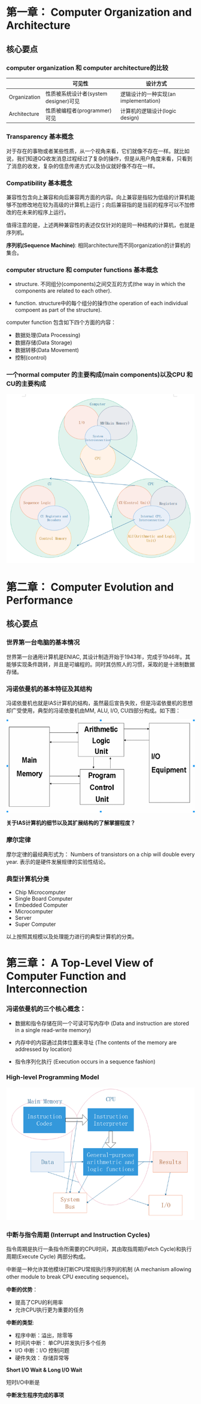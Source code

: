 # 第一章： Computer Organization and Architecture
## 核心要点
### **computer organization 和 computer architecture的比较**

||可见性|设计方式|
|---|---|---|
|Organization|性质被系统设计者(system designer)可见|逻辑设计的一种实现(an implementation)|
|Architecture|性质被编程者(programmer)可见|计算机的逻辑设计(logic design)|

### **Transparency 基本概念**

对于存在的事物或者某些性质，从一个视角来看，它们就像不存在一样。就比如说，我们知道QQ收发消息过程经过了复杂的操作，但是从用户角度来看，只看到了消息的收发，复杂的信息传递方式以及协议就好像不存在一样。

### **Compatibility 基本概念**

兼容性包含向上兼容和向后兼容两方面的内容。向上兼容是指较为低级的计算机能够不加修改地在较为高级的计算机上运行；向后兼容指的是当前的程序可以不加修改的在未来的程序上运行。

值得注意的是，上述两种兼容性的表述仅仅针对的是同一种结构的计算机，也就是序列机。

**序列机(Sequence Machine)**: 相同architecture而不同organization的计算机的集合。

### **computer structure 和 computer functions 基本概念**

- structure. 不同组分(components)之间交互的方式(the way in which the components are related to each other).

- function. structure中的每个组分的操作(the operation of each individual compoent as part of the structure).

computer function 包含如下四个方面的内容：

- 数据处理(Data Processing)
- 数据存储(Data Storage)
- 数据转移(Data Movement)
- 控制(control)

### **一个normal computer 的主要构成(main components)**以及**CPU 和 CU的主要构成**

![](./img/computer.png)

# 第二章： Computer Evolution and Performance
## 核心要点
### 世界第一台电脑的基本情况
世界第一台通用计算机是ENIAC, 其设计制造开始于1943年，完成于1946年。其能够实现条件跳转，并且是可编程的。同时其仿照人的习惯，采取的是十进制数据存储。

### 冯诺依曼机的基本特征及其结构
冯诺依曼机也就是IAS计算机的结构，虽然最后宣告失败，但是冯诺依曼机的思想却广受使用，典型的冯诺依曼机由MM, ALU, I/O, CU四部分构成。如下图：

![](./img/ias.png)

**关于IAS计算机的细节以及其扩展结构的了解掌握程度？**

### 摩尔定律
摩尔定律的最经典形式为： Numbers of transistors on a chip will double every year. 表示的是硬件发展规律的实验性结论。

### 典型计算机分类
- Chip Microcomputer
- Single Board Computer
- Embedded Computer
- Microcomputer
- Server
- Super Computer

以上按照其规模以及处理能力进行的典型计算机的分类。

# 第三章： A Top-Level View of Computer Function and Interconnection
### 冯诺依曼机的三个核心概念：

- 数据和指令存储在同一个可读可写内存中 (Data and instruction are stored in a single read-write memory)

- 内存中的内容通过具体位置来寻址 (The contents of the memory are addressed by location)

- 指令序列化执行 (Execution occurs in a sequence fashion)

### High-level Programming Model

![](./img/hil-computer.png)

### 中断与指令周期 (Interrupt and Instruction Cycles)
指令周期是执行一条指令所需要的CPU时间，其由取指周期(Fetch Cycle)和执行周期(Execute Cycle) 两部分构成。

中断是一种允许其他模块打断CPU常规执行序列的机制 (A mechanism allowing other module to break CPU executing sequence)。

**中断的优势**：

- 提高了CPU的利用率
- 允许CPU执行更为重要的任务

**中断的类型**:

- 程序中断：溢出，除零等
- 时间片中断： 单CPU并发执行多个任务
- I/O 中断：I/O 控制问题
- 硬件失效： 存储异常等

**Short I/O Wait & Long I/O Wait**

短时I/O中断是

**中断发生程序完成的事项**
